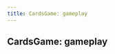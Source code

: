 ```yaml
---
title: CardsGame: gameplay
---
```

<h2 class="sectionedit1" id="cardsgamegameplay">CardsGame: gameplay</h2>
<div class="level2">

</div>
